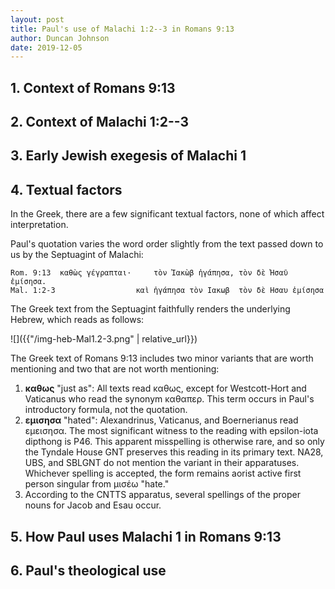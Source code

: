 ```yaml
---
layout: post
title: Paul's use of Malachi 1:2--3 in Romans 9:13
author: Duncan Johnson
date: 2019-12-05
---
```



## 1. Context of Romans 9:13

<!-- 
* Romans 9--11 in context of Romans
* Romans 9 in relation to chapters 10 and 11
* Romans 9:13 in flow of argument
 -->

## 2. Context of Malachi 1:2--3

<!-- 
* Historical context
* Structure of Malachi
* Exegesis of 1:2--3
 -->

## 3. Early Jewish exegesis of Malachi 1

<!-- Anything here? See commentaries, otherwise note there is nothing interesting and move on -->

## 4. Textual factors

In the Greek, there are a few significant textual factors, none of which affect interpretation. 

Paul's quotation varies the word order slightly from the text passed down to us by the Septuagint of Malachi:

	Rom. 9:13  καθὼς γέγραπται·     τὸν Ἰακὼβ ἠγάπησα, τὸν δὲ Ἠσαῦ ἐμίσησα. 
	Mal. 1:2-3                  καὶ ἠγάπησα τὸν Ιακωβ  τὸν δὲ Ησαυ ἐμίσησα

<!-- ^BGT^ **Mal. 1:2-3** -->
   <!--2a ἠγάπησα ὑμᾶς λέγει κύριος καὶ εἴπατε ἐν τίνι ἠγάπησας ἡμᾶς οὐκ ἀδελφὸς ἦν Ησαυ τοῦ Ιακωβ λέγει κύριος  -->
<!-- 3b καὶ ἔταξα τὰ ὅρια αὐτοῦ εἰς ἀφανισμὸν καὶ τὴν κληρονομίαν αὐτοῦ εἰς δόματα ἐρήμου  -->

The Greek text from the Septuagint faithfully renders the underlying Hebrew, which reads as follows:

![]({{"/img-heb-Mal1.2-3.png" | relative_url}})

The Greek text of Romans 9:13 includes two minor variants that are worth mentioning and two that are not worth mentioning:

1. **καθως** "just as": 
	All texts read καθως, except for Westcott-Hort and Vaticanus who read the synonym καθαπερ. This term occurs in Paul's introductory formula, not the quotation.
2. **εμισησα** "hated":
	Alexandrinus, Vaticanus, and Boernerianus read εμεισησα. The most significant witness to the reading with epsilon-iota dipthong is P46. This apparent misspelling is otherwise rare, and so only the Tyndale House GNT preserves this reading in its primary text. NA28, UBS, and SBLGNT do not mention the variant in their apparatuses. Whichever spelling is accepted, the form remains aorist active first person singular from μισέω "hate."
3. According to the CNTTS apparatus, several spellings of the proper nouns for Jacob and Esau occur.

## 5. How Paul uses Malachi 1 in Romans 9:13

## 6. Paul's theological use




<script src="{{ "/reftagger.min.js" | relative_url }}"/>